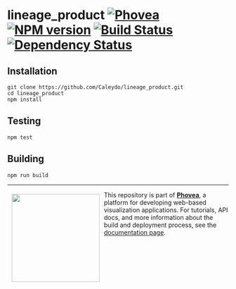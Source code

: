 lineage_product [![Phovea][phovea-image]][phovea-url] [![NPM version][npm-image]][npm-url] [![Build Status][travis-image]][travis-url] [![Dependency Status][daviddm-image]][daviddm-url]
=====================



Installation
------------

```
git clone https://github.com/Caleydo/lineage_product.git
cd lineage_product
npm install
```

Testing
-------

```
npm test
```

Building
--------

```
npm run build
```



***

<a href="https://caleydo.org"><img src="http://caleydo.org/assets/images/logos/caleydo.svg" align="left" width="200px" hspace="10" vspace="6"></a>
This repository is part of **[Phovea](http://phovea.caleydo.org/)**, a platform for developing web-based visualization applications. For tutorials, API docs, and more information about the build and deployment process, see the [documentation page](http://phovea.caleydo.org).


[phovea-image]: https://img.shields.io/badge/Phovea-Product-FABC15.svg
[phovea-url]: https://phovea.caleydo.org
[npm-image]: https://badge.fury.io/js/lineage_product.svg
[npm-url]: https://npmjs.org/package/lineage_product
[travis-image]: https://travis-ci.org/Caleydo/lineage_product.svg?branch=master
[travis-url]: https://travis-ci.org/Caleydo/lineage_product
[daviddm-image]: https://david-dm.org/Caleydo/lineage_product/status.svg
[daviddm-url]: https://david-dm.org/Caleydo/lineage_product
